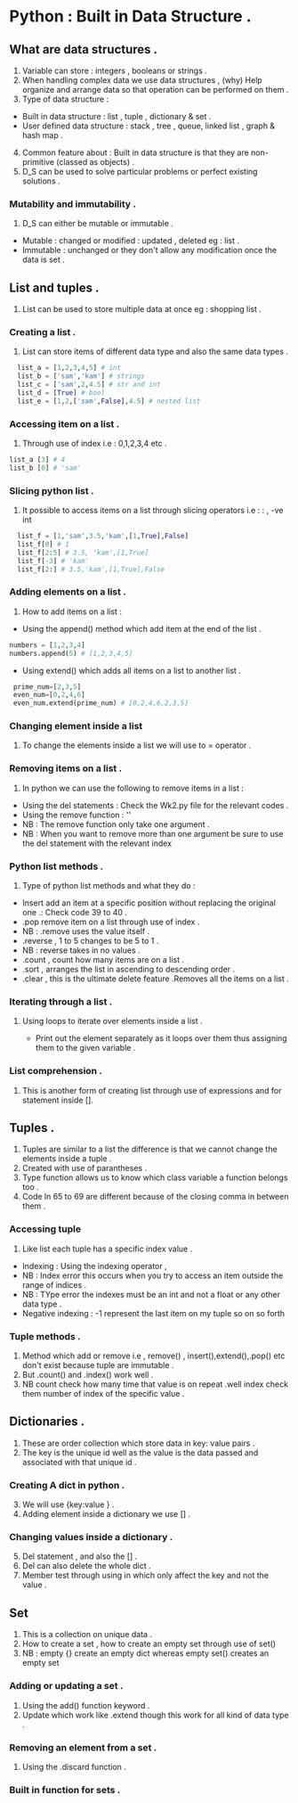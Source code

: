 # Python : Built in Data Structure .

## What are data structures .
1)  Variable can store : integers , booleans or strings .
2) When handling complex data we use data structures , (why) Help organize and arrange data so that operation can be performed on them .
3) Type of data structure :

  -  Built in data structure : list , tuple , dictionary & set .
  - User defined data structure : stack , tree , queue, linked list , graph & hash map .

4) Common feature about : Built in data structure is that they are non-primitive (classed as objects) .
5) D_S can be used to solve particular problems or perfect existing solutions .

###  Mutability and immutability .
1) D_S can either be mutable or immutable .

  - Mutable : changed or modified : updated , deleted eg : list .
  - Immutable : unchanged or they don't allow any modification once the data is set .

## List and tuples .
1) List can be used to store multiple data at once eg : shopping list .

### Creating a list .
1) List can store items of different data type and also the same data types .
```python
  list_a = [1,2,3,4,5] # int
  list_b = ['sam','kam'] # strings 
  list_c = ['sam',2,4.5] # str and int 
  list_d = [True] # bool
  list_e = [1,2,['sam',False],4.5] # nested list
  ```
### Accessing item on a list .
1) Through use of index i.e : 0,1,2,3,4 etc .
```python
list_a [3] # 4
list_b [0] # 'sam'
```
### Slicing python list .
1) It possible to access items on a list through slicing operators i.e : : , -ve int 
```python
  list_f = [1,'sam',3.5,'kam',[1,True],False]
  list_f[0] # 1
  list_f[2:5] # 3.5, 'kam',[1,True]
  list_f[-3] # 'kam'
  list_f[2:] # 3.5,'kam',[1,True],False
```
### Adding elements on a list .
1) How to add items on a list :

  - Using the append() method which add item at the end of the list .
  ```python
  numbers = [1,2,3,4]
  numbers.append(5) # [1,2,3,4,5]
 ```
 - Using extend() which adds all items on a list to another list .
 ```python
  prime_num=[2,3,5]
  even_num=[0,2,4,6]
  even_num.extend(prime_num) # [0,2,4,6,2,3,5]
```
### Changing element inside a list
1) To change the elements inside a list we will use to = operator .
### Removing items on a list .
1) In python we can use the following to remove items in a list :

  - Using the del statements : Check the Wk2.py file for the relevant codes .
  - Using the remove function  : '' 
  - NB : The remove function only take one argument .
  - NB : When you want to remove more than one argument be sure to use the del statement with the relevant index
### Python list methods .
1)  Type of python list methods and what they do :

  -  Insert add an item at a specific position without replacing the original one .: Check code 39 to 40 .
  - .pop remove item on a list through use of index .
  - NB : .remove uses the value itself .
  - .reverse , 1 to 5 changes to be 5 to 1 .
  - NB : reverse takes in no values .
  - .count , count how many items are on a list .
  - .sort , arranges the list in ascending to descending order .
  - .clear , this is the ultimate delete feature .Removes all the items on a list .
### Iterating through a list .
1) Using loops to iterate over elements inside a list .

   - Print out the element separately as it loops over them thus assigning them to the given variable .

### List comprehension .
1) This is another form of creating list through use of expressions and for statement inside [].

## Tuples .
1) Tuples are similar to a list the difference is that we cannot change the elements inside a tuple .
2) Created with use of parantheses .
3) Type function allows us to know which class variable a function belongs too .
 4) Code ln 65 to 69 are different because of the closing comma in between them .
### Accessing tuple 
1) Like list each tuple has a specific index value .

  - Indexing : Using the indexing operator , 
  - NB : Index error this occurs when you try to access an item outside the range of indices .
  - NB : TYpe error the indexes must be an int and  not a float or any other data type .
  - Negative indexing : -1 represent the last item on my tuple so on so forth 
### Tuple methods .
1) Method which add or remove i.e , remove() , insert(),extend(),.pop() etc don't exist because tuple are immutable .
2) But .count() and .index() work well .
3) NB count check how many time that value is on repeat .well index check them number of index of the specific value .

## Dictionaries .
1) These are order collection which store data in key: value pairs .
2) The key is the unique id well as the value is the data passed and associated with that unique id .
### Creating A dict in python .
3) We will use {key:value } .
4) Adding element inside a dictionary we use [] .
### Changing values inside a dictionary .
5) Del statement , and also the [] .
6) Del can also delete the whole dict .
7) Member test through using in which only affect the key and not the value .

## Set 
1) This is a collection on unique data .
2) How to create a set , how to create an empty set through use of set()
3) NB : empty {} create an empty dict whereas empty set() creates an empty set
### Adding or updating a set .
1) Using the add() function keyword .
2) Update which work like .extend though this work for all kind of data type .
### Removing an element from a set .
1) Using the .discard function .
### Built in function for sets .

